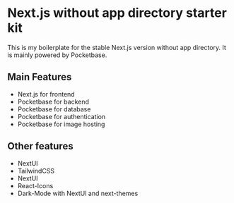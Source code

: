 # Next.js without app directory starter kit

This is my boilerplate for the stable Next.js version without app directory. It is mainly powered by Pocketbase.

## Main Features

- Next.js for frontend
- Pocketbase for backend
- Pocketbase for database
- Pocketbase for authentication
- Pocketbase for image hosting

## Other features

- NextUI
- TailwindCSS
- NextUI
- React-Icons
- Dark-Mode with NextUI and next-themes
